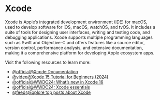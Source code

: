 # Xcode

Xcode is Apple’s integrated development environment (IDE) for macOS, used to develop software for iOS, macOS, watchOS, and tvOS. It includes a suite of tools for designing user interfaces, writing and testing code, and debugging applications. Xcode supports multiple programming languages such as Swift and Objective-C and offers features like a source editor, version control, performance analysis, and extensive documentation, making it a comprehensive platform for developing Apple ecosystem apps.

Visit the following resources to learn more:

- [@official@Xcode Documentation](https://developer.apple.com/xcode/)
- [@video@Xcode 15 Tutorial for Beginners (2024)](https://www.youtube.com/watch?v=8Xcq4yRQ0pU\&pp=ygUTeGNvZGUgdHV0b3JpYWwgMjAyNA%3D%3D)
- [@official@WWDC24: What’s new in Xcode 16](https://www.youtube.com/watch?v=BAQ9EhAm2eM)
- [@official@WWDC24: Xcode essentials](https://www.youtube.com/watch?v=EN7-6Oj7cL0)
- [@feed@Explore top posts about Xcode](https://app.daily.dev/tags/xcode?ref=roadmapsh)
